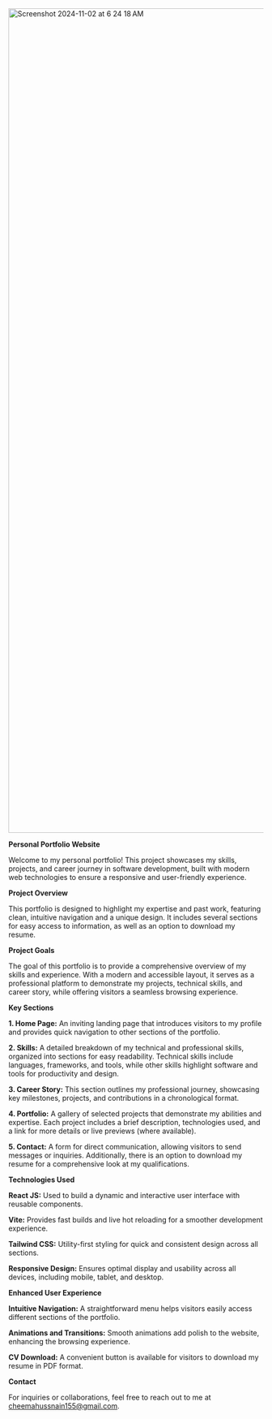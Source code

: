<img width="1625" alt="Screenshot 2024-11-02 at 6 24 18 AM" src="https://github.com/user-attachments/assets/0abb9e67-7dd5-4bfb-b512-61befda2a4ae">



**Personal Portfolio Website**

Welcome to my personal portfolio! This project showcases my skills, projects, and career journey in software development, built with modern web technologies to ensure a responsive and user-friendly experience.


**Project Overview**

This portfolio is designed to highlight my expertise and past work, featuring clean, intuitive navigation and a unique design. It includes several sections for easy access to information, as well as an option to download my resume.


**Project Goals**

The goal of this portfolio is to provide a comprehensive overview of my skills and experience. With a modern and accessible layout, it serves as a professional platform to demonstrate my projects, technical skills, and career story, while offering visitors a seamless browsing experience.

**Key Sections**

**1. Home Page:**
An inviting landing page that introduces visitors to my profile and provides quick navigation to other sections of the portfolio.


**2. Skills:**
A detailed breakdown of my technical and professional skills, organized into sections for easy readability. Technical skills include languages, frameworks, and tools, while other skills highlight software and tools for productivity and design.


**3. Career Story:**
This section outlines my professional journey, showcasing key milestones, projects, and contributions in a chronological format.


**4. Portfolio:**
A gallery of selected projects that demonstrate my abilities and expertise. Each project includes a brief description, technologies used, and a link for more details or live previews (where available).


**5. Contact:**
A form for direct communication, allowing visitors to send messages or inquiries. Additionally, there is an option to download my resume for a comprehensive look at my qualifications.


**Technologies Used**

**React JS:**  Used to build a dynamic and interactive user interface with reusable components.


**Vite:**  Provides fast builds and live hot reloading for a smoother development experience.


**Tailwind CSS:**   Utility-first styling for quick and consistent design across all sections.


**Responsive Design:**  Ensures optimal display and usability across all devices, including mobile, tablet, and desktop.


**Enhanced User Experience**

**Intuitive Navigation:**  A straightforward menu helps visitors easily access different sections of the portfolio.


**Animations and Transitions:** Smooth animations add polish to the website, enhancing the browsing experience.


**CV Download:** A convenient button is available for visitors to download my resume in PDF format.


**Contact**

For inquiries or collaborations, feel free to reach out to me at cheemahussnain155@gmail.com.



